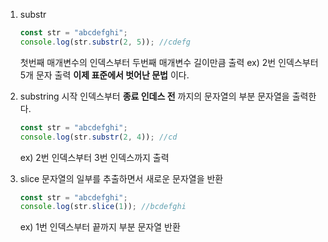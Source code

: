 1. substr

   ```javascript
   const str = "abcdefghi";
   console.log(str.substr(2, 5)); //cdefg
   ```

   첫번째 매개변수의 인덱스부터 두번째 매개변수 길이만큼 출력
   ex) 2번 인덱스부터 5개 문자 출력
   **이제 표준에서 벗어난 문법** 이다.

2. substring
   시작 인덱스부터 **종료 인데스 전** 까지의 문자열의 부분 문자열을 출력한다.

   ```javascript
   const str = "abcdefghi";
   console.log(str.substr(2, 4)); //cd
   ```

   ex) 2번 인덱스부터 3번 인덱스까지 출력

3. slice
   문자열의 일부를 추출하면서 새로운 문자열을 반환
   ```javascript
   const str = "abcdefghi";
   console.log(str.slice(1)); //bcdefghi
   ```
   ex) 1번 인덱스부터 끝까지 부분 문자열 반환
